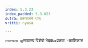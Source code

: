 ```yaml
---
index: 5.3.23
index_padded: 5.3.023
sutra: प्रकारवचने थाल्
vritti: nyasa

---
```

`सामान्यस्य झ्र्`सायास्य विशेषो भेदकः=प्रकारः`-काशिकाट